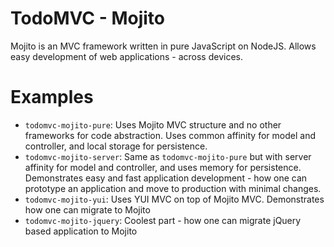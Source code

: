TodoMVC - Mojito
================


Mojito is an MVC framework written in pure JavaScript on NodeJS. Allows easy development of web applications - across devices.


Examples
========

- `todomvc-mojito-pure`: Uses Mojito MVC structure and no other frameworks for code abstraction. Uses common affinity for model and controller, and local storage for persistence.
- `todomvc-mojito-server`: Same as `todomvc-mojito-pure` but with server affinity for model and controller, and uses memory for persistence. Demonstrates easy and fast application development - how one can prototype an application and move to production with minimal changes.
- `todomvc-mojito-yui`: Uses YUI MVC on top of Mojito MVC. Demonstrates how one can migrate to Mojito
- `todomvc-mojito-jquery`: Coolest part - how one can migrate jQuery based application to Mojito
